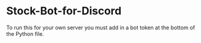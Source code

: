 # Stock-Bot-for-Discord

To run this for your own server you must add in a bot token at the bottom of the Python file.
